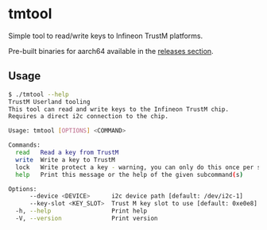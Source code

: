# tmtool

Simple tool to read/write keys to Infineon TrustM platforms.

Pre-built binaries for aarch64 available in the [releases section](https://github.com/thistletech/tmtool/releases).

## Usage

```bash
$ ./tmtool --help
TrustM Userland tooling
This tool can read and write keys to the Infineon TrustM chip.
Requires a direct i2c connection to the chip.

Usage: tmtool [OPTIONS] <COMMAND>

Commands:
  read   Read a key from TrustM
  write  Write a key to TrustM
  lock   Write protect a key - warning, you can only do this once per slot !
  help   Print this message or the help of the given subcommand(s)

Options:
      --device <DEVICE>      i2c device path [default: /dev/i2c-1]
      --key-slot <KEY_SLOT>  Trust M key slot to use [default: 0xe0e8]
  -h, --help                 Print help
  -V, --version              Print version
```
